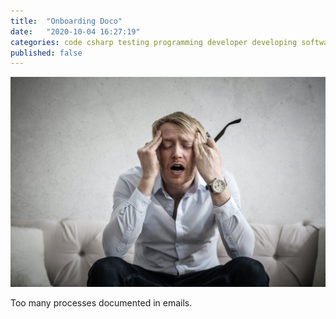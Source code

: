 ```yaml
---
title:  "Onboarding Doco"
date:   "2020-10-04 16:27:19"
categories: code csharp testing programming developer developing software documentation
published: false
---
```


![Photo Of Man Touching His Head by Andrea Piacquadio from Pexels](/assets/images/confused-man.jpg)

Too many processes documented in emails.

